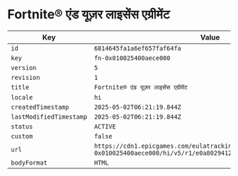 # Fortnite® एंड यूज़र लाइसेंस एग्रीमेंट

| Key | Value |
| --- | ----- |
| `id` | `6814645fa1a6ef657faf64fa` |
| `key` | `fn-0x010025400aece000` |
| `version` | `5` |
| `revision` | `1` |
| `title` | `Fortnite® एंड यूज़र लाइसेंस एग्रीमेंट` |
| `locale` | `hi` |
| `createdTimestamp` | `2025-05-02T06:21:19.844Z` |
| `lastModifiedTimestamp` | `2025-05-02T06:21:19.844Z` |
| `status` | `ACTIVE` |
| `custom` | `false` |
| `url` | `https://cdn1.epicgames.com/eulatracking-download/fn-0x010025400aece000/hi/v5/r1/e0a802941215c1feda3f3953230e1981.pdf` |
| `bodyFormat` | `HTML` |
